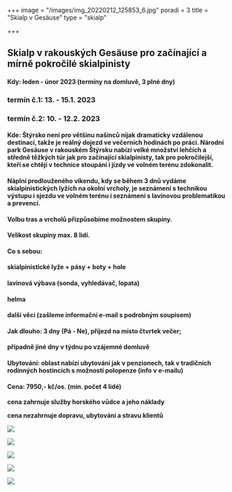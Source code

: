 +++
image = "/images/img_20220212_125853_6.jpg"
poradi = 3
title = "Skialp v Gesäuse"
type = "skialp"

+++
## **Skialp v rakouských Gesäuse pro začínající a mírně pokročilé skialpinisty**

#### **Kdy: leden - únor 2023 (termíny na domluvě, 3 plné dny)**

### **termín č.1:     13. - 15.1. 2023**

### **termín č.2:     10. - 12.2. 2023**

#### **Kde:** Štýrsko není pro většinu našinců nijak dramaticky vzdálenou destinací, takže je reálný dojezd ve večerních hodinách po práci. Národní park Gesäuse v rakouském Štýrsku nabízí velké množství lehčích a středně těžkých túr jak pro začínající skialpinisty, tak pro pokročilejší, kteří se chtějí v technice stoupání i jízdy ve volném terénu zdokonalit.

#### Náplní prodlouženého víkendu, kdy se během 3 dnů vydáme skialpinistických lyžích na okolní vrcholy,  je seznámení s technikou výstupu i sjezdu ve volném terénu i seznámení s lavinovou problematikou a prevencí.

#### Volbu tras a vrcholů přizpůsobíme možnostem skupiny.

#### Velikost skupiny max. 8 lidí.

#### **Co s sebou:**

#### skialpinistické lyže + pásy + boty + hole

#### lavinová výbava (sonda, vyhledávač, lopata)

#### helma

#### další věci (zašleme informační e-mail s podrobným soupisem)

#### **Jak dlouho: 3 dny (Pá - Ne),** příjezd na místo čtvrtek večer;

#### případně jiné dny v týdnu po vzájemné domluvě

#### **Ubytování:** oblast nabízí ubytování jak v penzionech, tak v tradičních rodinných hostincích s možností polopenze (info v e-mailu)

#### **Cena:** **7950,- kč/os.** (min. počet 4 lidé)

**cena zahrnuje služby horského vůdce a jeho náklady**

**cena nezahrnuje dopravu, ubytování a stravu klientů**

![](/images/img_20220212_123418_5.jpg)

![](/images/img_20220212_105845_1.jpg)

![](/images/img_20220212_133918_8.jpg)

![](/images/img_20220213_093933_2.jpg)

![](/images/img_20220212_134224_6.jpg)